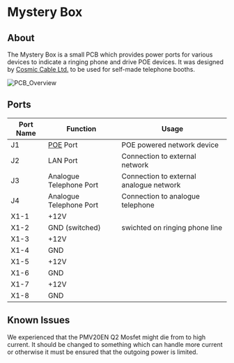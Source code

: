 # Mystery Box

## About
The Mystery Box is a small PCB which provides power ports for various devices to indicate a ringing phone and drive POE devices.
It was designed by [Cosmic Cable Ltd.](http://cosmic.cable.limited) to be used for self-made telephone booths. 

![PCB_Overview](./ver2/pictures/mystery_box_pcb_overview.jpg)

## Ports
| Port Name | Function                                                      | Usage                                   |
| --------- | --------                                                      | -----                                   |
| J1        | [POE](https://en.wikipedia.org/wiki/Power_over_Ethernet) Port | POE powered network device              |
| J2        | LAN Port                                                      | Connection to external network          |
| J3        | Analogue Telephone Port                                       | Connection to external analogue network |
| J4        | Analogue Telephone Port                                       | Connection to analogue telephone        |
| X1-1      | +12V                                                          |                                         |
| X1-2      |  GND (switched)                                               | swichted on ringing phone line          |
| X1-3      | +12V                                                          |                                         |
| X1-4      |  GND                                                          |                                         |
| X1-5      | +12V                                                          |                                         |
| X1-6      |  GND                                                          |                                         |
| X1-7      | +12V                                                          |                                         |
| X1-8      |  GND                                                          |                                         |


## Known Issues
We experienced that the PMV20EN Q2 Mosfet might die from to high current.
It should be changed to something which can handle more current or otherwise it must be ensured that the outgoing power is limited.
